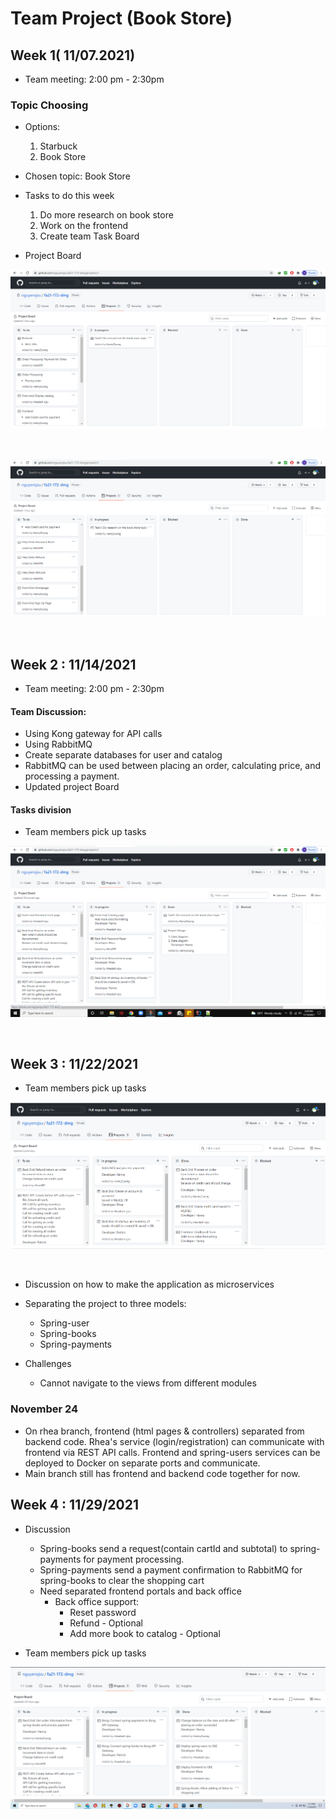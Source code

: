 # Team Project (Book Store)

## Week 1( 11/07.2021)  
* Team meeting: 2:00 pm - 2:30pm
### Topic Choosing
* Options:
  1. Starbuck
  2. Book Store
* Chosen topic: Book Store
* Tasks to do this week
  1.  Do more research on book store
  2.  Work on the frontend
  3.  Create team Task Board

* Project Board

![Project Board](images/project_board_week1_1.png)
<p>&nbsp;</p>

![Project Board](images/project_board_week1_2.png)
<p>&nbsp;</p>

## Week 2 : 11/14/2021
* Team meeting: 2:00 pm - 2:30pm
#### Team Discussion:
  * Using Kong gateway for API calls
  * Using RabbitMQ 
  * Create separate databases for user and catalog
  * RabbitMQ can be used between placing an order, calculating price, and processing a payment.
  * Updated project Board

#### Tasks division
* Team members pick up tasks

![Project Board](images/project_board_week2.png)
<p>&nbsp;</p>


## Week 3 : 11/22/2021

* Team members pick up tasks

![Project Board](images/project_board_week3.png)
<p>&nbsp;</p>

* Discussion on how to make the application as microservices
* Separating the project to three models:
  * Spring-user
  * Spring-books
  * Spring-payments
  
* Challenges
  * Cannot navigate to the views from different modules
### November 24

* On rhea branch, frontend (html pages & controllers) separated from backend code. Rhea's service (login/registration) can communicate with frontend via REST API calls. Frontend and spring-users services can be deployed to Docker on separate ports and communicate. 
* Main branch still has frontend and backend code together for now.


## Week 4 : 11/29/2021
* Discussion
  * Spring-books send a request(contain cartId and subtotal) to spring-payments for payment processing.
  * Spring-payments send a payment confirmation to RabbitMQ for spring-books to clear the shopping cart
  * Need separated frontend portals and back office
    * Back office support:
      * Reset password 
      * Refund - Optional
      * Add more book to catalog - Optional

* Team members pick up tasks

![Project Board](images/project_board_week4.png)
<p>&nbsp;</p>